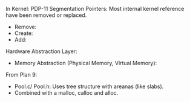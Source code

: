 In Kernel:
PDP-11 Segmentation Pointers: Most internal kernel reference have been removed or replaced.
- Remove:
- Create:
- Add:

Hardware Abstraction Layer:
- Memory Abstraction (Physical Memory, Virtual Memory):


From Plan 9:
- Pool.c/ Pool.h: Uses tree structure with areanas (like slabs). 
- Combined with a malloc, calloc and alloc.

